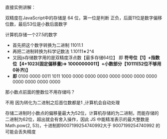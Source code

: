直接实例讲解：

双精度在JavaScript中的存储是 64 位，第一位是判断 正负，后面11位是数字偏移位数，最后53位是小数后面数字

计算机存储一个27.5的数字

- 首先把这个数字转换为二进制 11011.1
- 再把二进制转换为科学记数法 1.10111∗2^4
- 又因js存储数字用的是双精度浮点数【最多存储64位】 即 **符号位【1】+指数位【4+1023(固定偏移量)=> 10000000011】+小数部分【10111(52位不够用0补齐)】**
- **即** 0100 0000 0011 1011 1000 0000 0000 0000 0000 0000 0000 0000 0000 0000 0000 0000

那小数点前面的整数位不用存储吗？

不用 因为转化为二进制之后首位数都是1 ,计算机会自动处理

存储二进制时小数点的偏移量最大为52位，计算机存储的为二进制，而能存储的二进制为62位，超出就会有舍入操作，因此 JS 中能精准表示的最大整数是 Math.pow(2, 53)，十进制即9007199254740992大于 9007199254740992 的可能会丢失精度